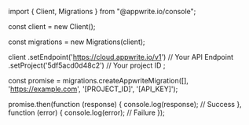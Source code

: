 import { Client, Migrations } from "@appwrite.io/console";

const client = new Client();

const migrations = new Migrations(client);

client
    .setEndpoint('https://cloud.appwrite.io/v1') // Your API Endpoint
    .setProject('5df5acd0d48c2') // Your project ID
;

const promise = migrations.createAppwriteMigration([], 'https://example.com', '[PROJECT_ID]', '[API_KEY]');

promise.then(function (response) {
    console.log(response); // Success
}, function (error) {
    console.log(error); // Failure
});